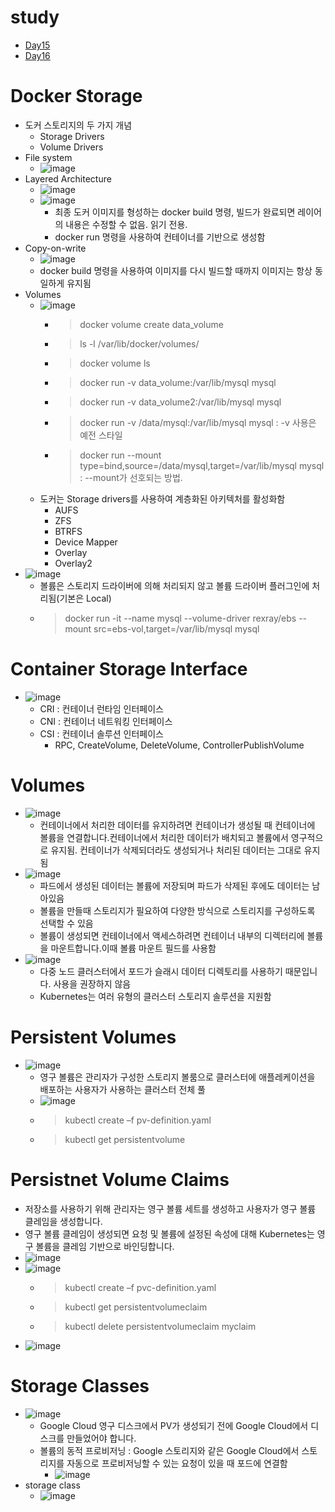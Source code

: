 # study
- [Day15](#docker-storage)<br>
- [Day16](#persistent-volumes)<br>

# Docker Storage
- 도커 스토리지의 두 가지 개념
  - Storage Drivers
  - Volume Drivers
- File system
  - ![image](https://user-images.githubusercontent.com/47103479/212905794-bf6a4089-3a30-4520-a866-1fe23b9f0414.png)
- Layered Architecture
  - ![image](https://user-images.githubusercontent.com/47103479/212906081-8c88a7d1-6bae-401b-9d00-ad8d0a967943.png)
  - ![image](https://user-images.githubusercontent.com/47103479/212906730-0a139380-4bbe-4275-bc16-f783e182d87f.png) 
    - 최종 도커 이미지를 형성하는 docker build 명령, 빌드가 완료되면 레이어의 내용은 수정할 수 없음. 읽기 전용. 
    - docker run 명령을 사용하여 컨테이너를 기반으로 생성함 
- Copy-on-write
  - ![image](https://user-images.githubusercontent.com/47103479/212907081-f3e639bf-9f77-4c7a-b71b-eef555e20fc6.png)
  - docker build 명령을 사용하여 이미지를 다시 빌드할 때까지 이미지는 항상 동일하게 유지됨 
- Volumes
  - ![image](https://user-images.githubusercontent.com/47103479/212907297-5d3b8eca-0ffa-4e3c-af47-6d68f8c6c7e0.png)
    - > docker volume create data_volume
    - > ls -l /var/lib/docker/volumes/
    - > docker volume ls  
    - > docker run -v data_volume:/var/lib/mysql mysql
    - > docker run -v data_volume2:/var/lib/mysql mysql
    - > docker run -v /data/mysql:/var/lib/mysql mysql : -v 사용은 예전 스타일
    - > docker run --mount type=bind,source=/data/mysql,target=/var/lib/mysql mysql : --mount가 선호되는 방법.
  - 도커는 Storage drivers를 사용하여 계층화된 아키텍처를 활성화함
    - AUFS
    - ZFS
    - BTRFS
    - Device Mapper
    - Overlay
    - Overlay2
- ![image](https://user-images.githubusercontent.com/47103479/212908286-b4d7062d-d25d-47fe-a168-5f184fdd1b2d.png)
  - 볼륨은 스토리지 드라이버에 의해 처리되지 않고 볼륨 드라이버 플러그인에 처리됨(기본은 Local) 
  - > docker run -it --name mysql --volume-driver rexray/ebs --mount src=ebs-vol,target=/var/lib/mysql mysql

# Container Storage Interface
- ![image](https://user-images.githubusercontent.com/47103479/212908706-bad45ab8-a00c-401c-b2f6-9a459a9b0215.png)
  - CRI : 컨테이너 런타임 인터페이스 
  - CNI : 컨테이너 네트워킹 인터페이스
  - CSI : 컨테이너 솔루션 인터페이스 
    - RPC, CreateVolume, DeleteVolume, ControllerPublishVolume

# Volumes
- ![image](https://user-images.githubusercontent.com/47103479/212909879-0e252543-5c11-4a95-a228-cd8202eca0dd.png)
  - 컨테이너에서 처리한 데이터를 유지하려면 컨테이너가 생성될 때 컨테이너에 볼륨을 연결합니다.컨테이너에서 처리한 데이터가 배치되고 볼륨에서 영구적으로 유지됨. 컨테이너가 삭제되더라도 생성되거나 처리된 데이터는 그대로 유지됨 
- ![image](https://user-images.githubusercontent.com/47103479/212909925-f665551e-8447-4ed6-8564-1f302da33f22.png)
  - 파드에서 생성된 데이터는 볼륨에 저장되며 파드가 삭제된 후에도 데이터는 남아있음 
  - 볼륨을 만들때 스토리지가 필요하여 다양한 방식으로 스토리지를 구성하도록 선택할 수 있음 
  - 볼륨이 생성되면 컨테이너에서 액세스하려면 컨테이너 내부의 디렉터리에 볼륨을 마운트합니다.이때 볼륨 마운트 필드를 사용함 
- ![image](https://user-images.githubusercontent.com/47103479/212910446-75fabe9d-774b-43c8-8b00-1542ffa17548.png)
  - 다중 노드 클러스터에서 포드가 슬래시 데이터 디렉토리를 사용하기 때문입니다. 사용을 권장하지 않음
  - Kubernetes는 여러 유형의 클러스터 스토리지 솔루션을 지원함 

# Persistent Volumes
- ![image](https://user-images.githubusercontent.com/47103479/214075755-a58f9284-fa35-43c7-acb6-15c178fb33c8.png)
  - 영구 볼륨은 관리자가 구성한 스토리지 볼룸으로 클러스터에 애플레케이션을 배포하는 사용자가 사용하는 클러스터 전체 풀
  - ![image](https://user-images.githubusercontent.com/47103479/214076070-d025fa3a-0f5d-4200-b908-ab4e503748d5.png)
  - > kubectl create –f pv-definition.yaml
  - > kubectl get persistentvolume

# Persistnet Volume Claims
- 저장소를 사용하기 위해 관리자는 영구 볼륨 세트를 생성하고 사용자가 영구 볼륨 클레임을 생성합니다.
- 영구 볼륨 클레임이 생성되면 요청 및 볼륨에 설정된 속성에 대해 Kubernetes는 영구 볼륨을 클레임 기반으로 바인딩합니다.
- ![image](https://user-images.githubusercontent.com/47103479/214076923-a510f1b5-df46-4f1e-b88d-768fc3b02b46.png)
- ![image](https://user-images.githubusercontent.com/47103479/214077757-ff675902-d142-4ac0-a930-0a062da6eb33.png)
  - > kubectl create –f pvc-definition.yaml
  - > kubectl get persistentvolumeclaim
  - > kubectl delete persistentvolumeclaim myclaim
- ![image](https://user-images.githubusercontent.com/47103479/214077882-aa67ab83-6117-40ec-b9b8-00c244d3797d.png)

# Storage Classes
- ![image](https://user-images.githubusercontent.com/47103479/214083798-ce775988-b18c-44c5-899b-18e96393480c.png)
  - Google Cloud 영구 디스크에서 PV가 생성되기 전에 Google Cloud에서 디스크를 만들었어야 합니다.
  - 볼륨의 동적 프로비저닝 : Google 스토리지와 같은 Google Cloud에서 스토리지를 자동으로 프로비저닝할 수 있는 요청이 있을 때 포드에 연결함
    - ![image](https://user-images.githubusercontent.com/47103479/214084337-afcd97a4-add3-4f80-b8c2-9326f4fa495f.png)
- storage class
  - ![image](https://user-images.githubusercontent.com/47103479/214084535-073c65bc-b229-43ae-949f-babf8d66d8b9.png)
